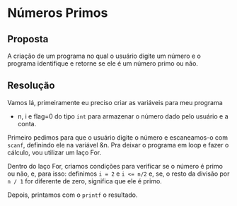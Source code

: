 # Números Primos

## Proposta

A criação de um programa no qual o usuário digite um número e o programa identifique e retorne se ele é um número primo ou não.

## Resolução

Vamos lá, primeiramente eu preciso criar as variáveis para meu programa

- n, i e flag=0 do tipo `int` para armazenar o número dado pelo usuário e a conta.

Primeiro pedimos para que o usuário digite o número e escaneamos-o com `scanf`, definindo ele na variável &n.
Pra deixar o programa em loop e fazer o cálculo, vou utilizar um laço For.

Dentro do laço For, criamos condições para verificar se o número é primo ou não, e, para isso: definimos `i = 2` e `i <= n/2` e, se, o resto da divisão por ``n / 1`` for diferente de zero, significa que ele é primo. 

Depois, printamos com o ``printf`` o resultado.
